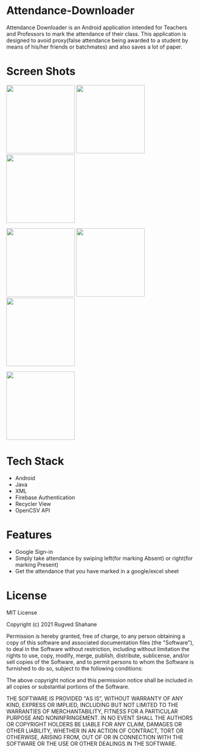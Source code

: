 # Attendance-Downloader
Attendance Downloader is an Android application intended for Teachers and Professors to mark the attendance of their class. This application is designed to avoid proxy(false attendance being awarded to a student by means of his/her friends or batchmates) and also saves a lot of paper.

# Screen Shots
<img src="https://user-images.githubusercontent.com/76997954/134911050-5bb39ad7-e632-42cf-8b88-e72594248b34.png" width="180"/>    <img src="https://user-images.githubusercontent.com/76997954/134911071-38dfa51a-872f-40e9-8300-de32988794d5.png" width="180"/>    <img src="https://user-images.githubusercontent.com/76997954/134911111-9307f47b-4e60-4dca-87de-19a8c2a42c61.png" width="180"/>

<img src="https://user-images.githubusercontent.com/76997954/134911124-a1a68d64-ef5f-479c-880c-16a0b6b1cd33.png" width="180"/>    <img src="https://user-images.githubusercontent.com/76997954/134911142-714e5fe8-81ba-4c1a-8069-f6ccd8565ff2.png" width="180"/>    <img src="https://user-images.githubusercontent.com/76997954/134911203-ac64e724-3ddf-47e3-b6cb-58088ad07169.png" width="180"/>

<img src="https://user-images.githubusercontent.com/76997954/134911221-7a57d95b-f3f5-40af-8836-fcbbb5cb773d.png" width="180"/>

# Tech Stack
- Android
- Java
- XML
- Firebase Authentication 
- Recycler View 
- OpenCSV API

# Features
- Google Sign-in
- Simply take attendance by swiping left(for marking Absent) or right(for marking Present)
- Get the attendance that you have marked in a google/excel sheet

# License

MIT License

Copyright (c) 2021 Rugved Shahane

Permission is hereby granted, free of charge, to any person obtaining a copy
of this software and associated documentation files (the "Software"), to deal
in the Software without restriction, including without limitation the rights
to use, copy, modify, merge, publish, distribute, sublicense, and/or sell
copies of the Software, and to permit persons to whom the Software is
furnished to do so, subject to the following conditions:

The above copyright notice and this permission notice shall be included in all
copies or substantial portions of the Software.

THE SOFTWARE IS PROVIDED "AS IS", WITHOUT WARRANTY OF ANY KIND, EXPRESS OR
IMPLIED, INCLUDING BUT NOT LIMITED TO THE WARRANTIES OF MERCHANTABILITY,
FITNESS FOR A PARTICULAR PURPOSE AND NONINFRINGEMENT. IN NO EVENT SHALL THE
AUTHORS OR COPYRIGHT HOLDERS BE LIABLE FOR ANY CLAIM, DAMAGES OR OTHER
LIABILITY, WHETHER IN AN ACTION OF CONTRACT, TORT OR OTHERWISE, ARISING FROM,
OUT OF OR IN CONNECTION WITH THE SOFTWARE OR THE USE OR OTHER DEALINGS IN THE
SOFTWARE.
